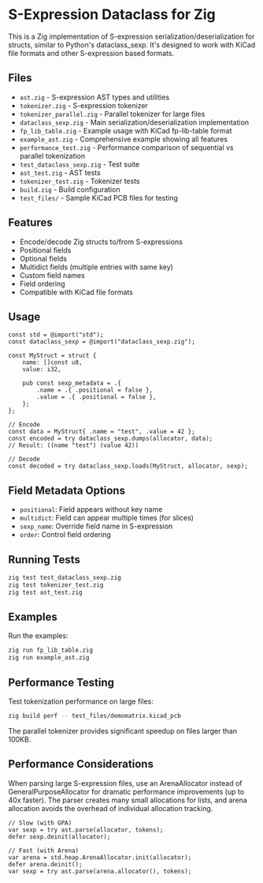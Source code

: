 # S-Expression Dataclass for Zig

This is a Zig implementation of S-expression serialization/deserialization for structs, similar to Python's dataclass_sexp. It's designed to work with KiCad file formats and other S-expression based formats.

## Files

- `ast.zig` - S-expression AST types and utilities
- `tokenizer.zig` - S-expression tokenizer
- `tokenizer_parallel.zig` - Parallel tokenizer for large files
- `dataclass_sexp.zig` - Main serialization/deserialization implementation
- `fp_lib_table.zig` - Example usage with KiCad fp-lib-table format
- `example_ast.zig` - Comprehensive example showing all features
- `performance_test.zig` - Performance comparison of sequential vs parallel tokenization
- `test_dataclass_sexp.zig` - Test suite
- `ast_test.zig` - AST tests
- `tokenizer_test.zig` - Tokenizer tests
- `build.zig` - Build configuration
- `test_files/` - Sample KiCad PCB files for testing

## Features

- Encode/decode Zig structs to/from S-expressions
- Positional fields
- Optional fields
- Multidict fields (multiple entries with same key)
- Custom field names
- Field ordering
- Compatible with KiCad file formats

## Usage

```zig
const std = @import("std");
const dataclass_sexp = @import("dataclass_sexp.zig");

const MyStruct = struct {
    name: []const u8,
    value: i32,
    
    pub const sexp_metadata = .{
        .name = .{ .positional = false },
        .value = .{ .positional = false },
    };
};

// Encode
const data = MyStruct{ .name = "test", .value = 42 };
const encoded = try dataclass_sexp.dumps(allocator, data);
// Result: ((name "test") (value 42))

// Decode
const decoded = try dataclass_sexp.loads(MyStruct, allocator, sexp);
```

## Field Metadata Options

- `positional`: Field appears without key name
- `multidict`: Field can appear multiple times (for slices)
- `sexp_name`: Override field name in S-expression
- `order`: Control field ordering

## Running Tests

```bash
zig test test_dataclass_sexp.zig
zig test tokenizer_test.zig
zig test ast_test.zig
```

## Examples

Run the examples:
```bash
zig run fp_lib_table.zig
zig run example_ast.zig
```

## Performance Testing

Test tokenization performance on large files:
```bash
zig build perf -- test_files/demomatrix.kicad_pcb
```

The parallel tokenizer provides significant speedup on files larger than 100KB.

## Performance Considerations

When parsing large S-expression files, use an ArenaAllocator instead of GeneralPurposeAllocator for dramatic performance improvements (up to 40x faster). The parser creates many small allocations for lists, and arena allocation avoids the overhead of individual allocation tracking.

```zig
// Slow (with GPA)
var sexp = try ast.parse(allocator, tokens);
defer sexp.deinit(allocator);

// Fast (with Arena)
var arena = std.heap.ArenaAllocator.init(allocator);
defer arena.deinit();
var sexp = try ast.parse(arena.allocator(), tokens);
```